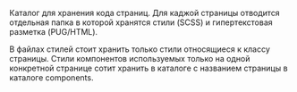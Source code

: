 Каталог для хранения кода страниц. Для каджой страницы отводится отдельная папка в 
которой хранятся стили (SCSS) и гипертекстовая разметка (PUG/HTML).

В файлах стилей стоит хранить только стили относящиеся к классу страницы.
Стили компонентов используемых только на одной конкретной странице сотит 
хранить в каталоге с названием страницы в каталоге components.